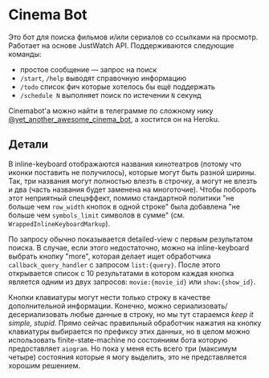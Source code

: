 # Cinema Bot

Это бот для поиска фильмов и/или сериалов со ссылками на просмотр.
Работает на основе JustWatch API.
Поддерживаются следующие команды:

- простое сообщение — запрос на поиск
- `/start`, `/help` выводят справочную информацию
- `/todo` список фич которые хотелось бы ещё поддержать
- `/schedule N` выполняет поиск по истечении `N` секунд

Cinemabot'а можно найти в телеграмме по сложному нику [@yet_another_awesome_cinema_bot](https://t.me/yet_another_awesome_cinema_bot), а хостится он на Heroku.

## Детали

В inline-keyboard отображаются названия кинотеатров (потому что иконки поставить не получилось), которые могут быть разной ширины.
Так, три названия могут полностью влезть в строчку, а могут не влезть и два (часть названия будет заменена на многоточие).
Чтобы побороть этот неприятный спецэффект, помимо стандартной политики "не больше чем `row_width` кнопок в одной строке" была добавлена "не больше чем `symbols_limit` символов в сумме" (см. `WrappedInlineKeyboardMarkup`).

По запросу обычно показывается detailed-view с первым результатом поиска.
В случае, если этого недостаточно, можно на inline-keyboard выбрать кнопку "more", которая делает ищет обработчика `callback_query_handler` с запросом `list:{query}`.
После этого открывается список с 10 результатами в котором каждая кнопка является одним из двух запросов: `movie:{movie_id}` или `show:{show_id}`.

Кнопки клавиатуры могут нести только строку в качестве дополнительной информации.
Конечно, можно сериализовать/десериализовать любые данные в строку, но мы тут стараемся _keep it simple, stupid_.
Прямо сейчас правильный обработчик нажатия на кнопку клавиатуры выбирается по префиксу этих данных, но в целом можно использовать finite-state-machine по состояниям бота которую предоставляет `aiogram`.
Но пока у меня есть всего три (максимум четыре) состояния которые я могу выделить, это не представляется хорошим решением. 
